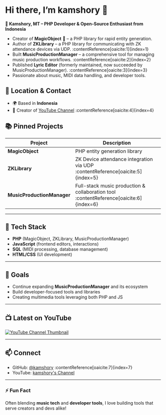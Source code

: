 # Hi there, I’m **kamshory** 👋

**🚀 Kamshory, MT – PHP Developer & Open-Source Enthusiast from Indonesia**

- Creator of **MagicObject** 🧱 – a PHP library for rapid entity generation.
- Author of **ZKLibrary** – a PHP library for communicating with ZK attendance devices via UDP. :contentReference[oaicite:1]{index=1}
- Built **MusicProductionManager** – a comprehensive tool for managing music production workflows. :contentReference[oaicite:2]{index=2}
- Published **Lyric Editor** (formerly maintained, now succeeded by MusicProductionManager). :contentReference[oaicite:3]{index=3}
- Passionate about music, MIDI data handling, and developer tools.

## 📍 Location & Contact

- 🌍 Based in **Indonesia**
- 🎥 Creator of [YouTube Channel](https://www.youtube.com/channel/UCY-qziSbBmJ7iZj-cXqmcMg) :contentReference[oaicite:4]{index=4}

## 📚 Pinned Projects

| Project | Description |
|---|---|
| **MagicObject** | PHP entity generation library |
| **ZKLibrary** | ZK Device attendance integration via UDP :contentReference[oaicite:5]{index=5} |
| **MusicProductionManager** | Full-stack music production & collaboration tool :contentReference[oaicite:6]{index=6} |

---

## 🔧 Tech Stack

- **PHP** (MagicObject, ZKLibrary, MusicProductionManager)
- **JavaScript** (frontend editors, interactions)
- **SQL** (MIDI processing, database management)
- **HTML/CSS** (UI development)

---

## 🎯 Goals

- Continue expanding **MusicProductionManager** and its ecosystem
- Build developer-focused tools and libraries
- Creating multimedia tools leveraging both PHP and JS

---

## 📺 Latest on YouTube

[![YouTube Channel Thumbnail](https://img.youtube.com/vi/UCY-qziSbBmJ7iZj-cXqmcMg/hqdefault.jpg)](https://www.youtube.com/channel/UCY-qziSbBmJ7iZj-cXqmcMg)

---

## 📫 Connect

- GitHub: [@kamshory](https://github.com/kamshory) :contentReference[oaicite:7]{index=7}  
- YouTube: [kamshory's Channel](https://www.youtube.com/channel/UCY-qziSbBmJ7iZj-cXqmcMg)

---

### ⚡ Fun Fact

Often blending **music tech** and **developer tools**, I love building tools that serve creators and devs alike!

